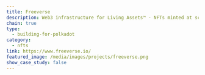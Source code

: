```yaml
---
title: Freeverse
description: Web3 infrastructure for Living Assets™ - NFTs minted at scale, evolved on-chain and traded in every currency.
chain: true
type:
  - building-for-polkadot
category:
  - nfts
link: https://www.freeverse.io/
featured_image: /media/images/projects/freeverse.png
show_case_study: false
---
```

